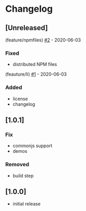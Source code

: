 # Changelog

## [Unreleased]

(feature/npmfiles) [#2](https://github.com/noeldelgado/psd-guides/pull/2) - 2020-06-03
### Fixed
- distributed NPM files

(feauture/li) [#1](https://github.com/noeldelgado/psd-guides/pull/1) - 2020-06-03
### Added
- license
- changelog

## [1.0.1]
### Fix
- commonjs support
- demos

### Removed
- build step

## [1.0.0]
- initial release

[0.1.1]: https://github.com/noeldelgado/psd-guides/compare/v1.0.0...v1.0.1
[0.1.0]: https://github.com/noeldelgado/psd-guides/releases/tag/v1.0.0
